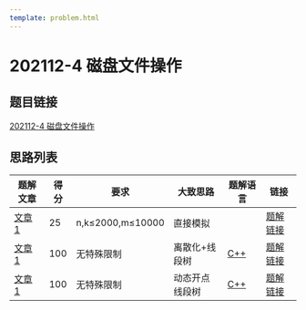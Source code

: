 ```yaml
---
template: problem.html
---
```

# 202112-4 磁盘文件操作

## 题目链接

[202112-4 磁盘文件操作](http://118.190.20.162/view.page?gpid=T135)

## 思路列表

<table id="idea_list" class="display nowrap" style="width:100%">
  <thead>
  <tr>
    <th>题解文章</th>
    <th>得分</th>
    <th>要求</th>
    <th>大致思路</th>
    <th>题解语言</th>
    <th>链接</th>
  </tr>
  </thead>
  <tbody>
    <tr>
      <td><a href="1">文章 1</a></td>
      <td>25</td>
      <td>n,k&le;2000,m&le;10000</th>
      <td>直接模拟</td>
      <td> </td>
      <td><a href="1#25">题解链接</a></td>
    </tr>
    <tr>
      <td><a href="1">文章 1</a></td>
      <td>100</td>
      <td>无特殊限制</th>
      <td>离散化+线段树</td>
      <td><a href="1#code1">C++</a></td>
      <td><a href="1#100">题解链接</a></td>
    </tr>
    <tr>
      <td><a href="1">文章 1</a></td>
      <td>100</td>
      <td>无特殊限制</th>
      <td>动态开点线段树</td>
      <td><a href="1#code2">C++</a></td>
      <td><a href="1#100_1">题解链接</a></td>
    </tr>
  </tbody>
</table>